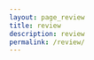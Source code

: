 ```yaml
---
layout: page_review
title: review
description: review
permalink: /review/
---
```


<!-- <center><img src = "{{ site.url }}/images/{{ site.owner.avatar }}" style = "border: 1px #fff solid; border-radius: 100%; width: 30%;"></center>

<span class = "initial">"R</span> -->

